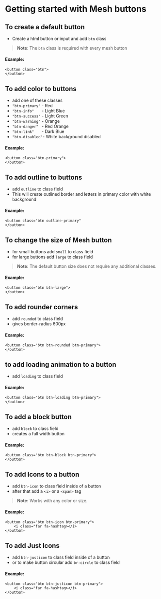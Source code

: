 
# Getting started with Mesh buttons
## To create a default button
- Create a html button or input and add ``` btn ``` class
> **Note**: The ``` btn ``` class is required with every mesh button
#### Example:
```
<button class="btn">
</button>
``` 

## To add color to buttons 
- add one of these classes
- ``` "btn-primary" ``` - Red
- ``` "btn-info"    ``` - Light Blue
- ``` "btn-success" ``` - Light Green
- ``` "btn-warning" ``` - Orange
- ``` "btn-danger"  ``` - Red Orange
- ``` "btn-link"    ``` - Dark Blue
- ``` "btn-disabled" ```- White background disabled
#### Example:
```
<button class="btn-primary">
</button>
```

## To add outline to buttons
- add ``` outline ``` to class field
- This will create outlined border and letters in primary color with white background
#### Example:
```
<button class="btn outline-primary"
</button>
```

## To change the size of Mesh button
- for small buttons add ``` small ``` to class field
- for large buttons add ``` large ``` to class field
> **Note:** The default button size does not require any additional classes.

#### Example:
```
<button class="btn btn-large">
</button>
```

## To add rounder corners
- add ``` rounded ``` to class field
- gives border-radius 600px 
#### Example:
```
<button class="btn btn-rounded btn-primary">
</button>
```

## to add loading animation to a button
- add ``` loading ``` to class field
#### Example:
```
<button class="btn btn-loading btn-primary">
</button>
```

## To add a block button
- add ``` block ``` to class field
- creates a full width button
#### Example:
```
<button class="btn btn-block btn-primary">
</button>
```

## To add Icons to a button
- add ``` btn-icon ``` to class field inside of a button
- after that add a ``` <i> ``` or a ``` <span> ``` tag
> **Note:** Works with any color or size.
#### Example:
```
<button class="btn btn-icon btn-primary">
    <i class="far fa-hashtag></i>
</button>
```

## To add Just Icons
- add ``` btn-justicon ``` to class field inside of a button
- or to make button circular add ``` br-circle ``` to class field
#### Example:
```
<button class="btn btn-justicon btn-primary">
    <i class="far fa-hashtag></i>
</button>
```